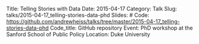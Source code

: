 Title: Telling Stories with Data
Date: 2015-04-17
Category: Talk
Slug: talks/2015-04-17_telling-stories-data-phd
Slides: #
Code: https://github.com/andrewheiss/talks/tree/master/2015-04-17_telling-stories-data-phd
Code_title: GitHub repository
Event: PhD workshop at the Sanford School of Public Policy
Location: Duke University
